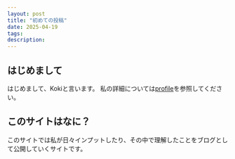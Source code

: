 ```yaml
---
layout: post
title: "初めての投稿"
date: 2025-04-19
tags:
description:
---
```

## はじめまして

はじめまして、Kokiと言います。
私の詳細については[profile](https://kokilabo.github.io/koki-blog/profile/)を参照してください。

## このサイトはなに？
このサイトでは私が日々インプットしたり、その中で理解したことをブログとして公開していくサイトです。